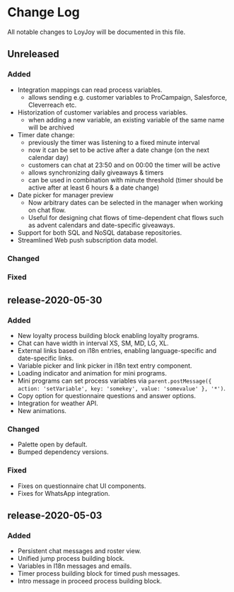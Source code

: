 
# Change Log

All notable changes to LoyJoy will be documented in this file.


## Unreleased

### Added

- Integration mappings can read process variables.
  - allows sending e.g. customer variables to ProCampaign, Salesforce, Cleverreach etc.
- Historization of customer variables and process variables.
  - when adding a new variable, an existing variable of the same name will be archived
- Timer date change:
  - previously the timer was listening to a fixed minute interval
  - now it can be set to be active after a date change (on the next calendar day)
  - customers can chat at 23:50 and on 00:00 the timer will be active
  - allows synchronizing daily giveaways & timers
  - can be used in combination with minute threshold (timer should be active after at least 6 hours & a date change)
- Date picker for manager preview
  - Now arbitrary dates can be selected in the manager when working on chat flow.
  - Useful for designing chat flows of time-dependent chat flows such as advent calendars and date-specific giveaways.
- Support for both SQL and NoSQL database repositories.
- Streamlined Web push subscription data model.

### Changed

### Fixed


## release-2020-05-30

### Added

- New loyalty process building block enabling loyalty programs.
- Chat can have width in interval XS, SM, MD, LG, XL.
- External links based on i18n entries, enabling language-specific and date-specific links.
- Variable picker and link picker in i18n text entry component.
- Loading indicator and animation for mini programs.
- Mini programs can set process variables via `parent.postMessage({ action: 'setVariable', key: 'somekey', value: 'somevalue' }, '*')`.
- Copy option for questionnaire questions and answer options.
- Integration for weather API.
- New animations.

### Changed

- Palette open by default.
- Bumped dependency versions.

### Fixed

- Fixes on questionnaire chat UI components.
- Fixes for WhatsApp integration.


## release-2020-05-03

### Added

- Persistent chat messages and roster view.
- Unified jump process building block.
- Variables in I18n messages and emails.
- Timer process building block for timed push messages.
- Intro message in proceed process building block.
